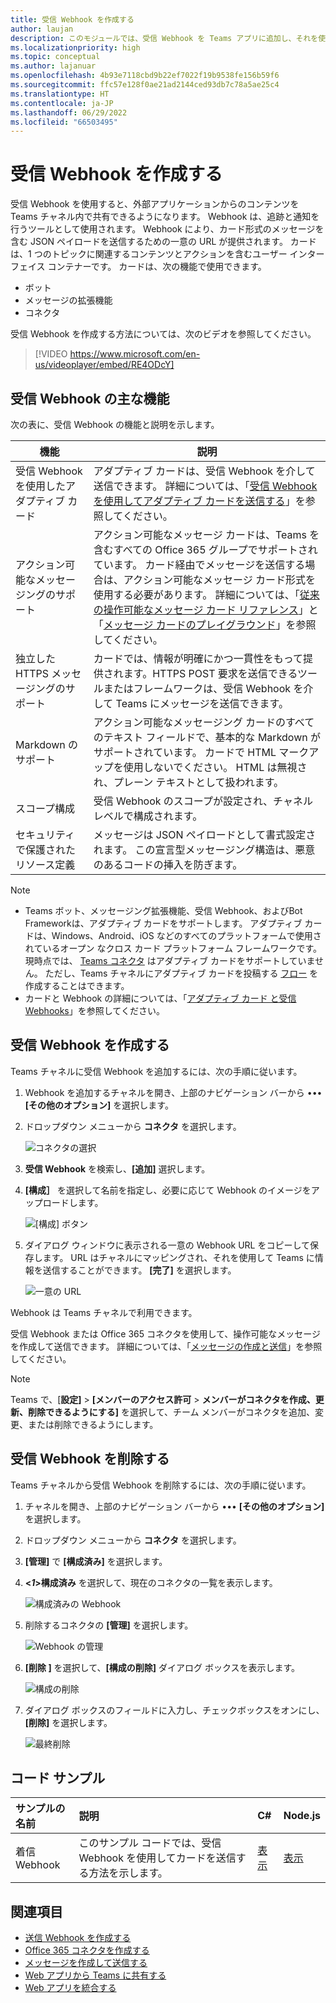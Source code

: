 ```yaml
---
title: 受信 Webhook を作成する
author: laujan
description: このモジュールでは、受信 Webhook を Teams アプリに追加し、それを使用して外部要求を Teams に投稿する方法について説明します
ms.localizationpriority: high
ms.topic: conceptual
ms.author: lajanuar
ms.openlocfilehash: 4b93e7118cbd9b22ef7022f19b9538fe156b59f6
ms.sourcegitcommit: ffc57e128f0ae21ad2144ced93db7c78a5ae25c4
ms.translationtype: HT
ms.contentlocale: ja-JP
ms.lasthandoff: 06/29/2022
ms.locfileid: "66503495"
---
```

# <a name="create-incoming-webhooks"></a>受信 Webhook を作成する

受信 Webhook を使用すると、外部アプリケーションからのコンテンツを Teams チャネル内で共有できるようになります。 Webhook は、追跡と通知を行うツールとして使用されます。 Webhook により、カード形式のメッセージを含む JSON ペイロードを送信するための一意の URL が提供されます。 カードは、1 つのトピックに関連するコンテンツとアクションを含むユーザー インターフェイス コンテナーです。 カードは、次の機能で使用できます。

* ボット
* メッセージの拡張機能
* コネクタ

受信 Webhook を作成する方法については、次のビデオを参照してください。
<br>
> [!VIDEO https://www.microsoft.com/en-us/videoplayer/embed/RE4ODcY]

## <a name="key-features-of-an-incoming-webhook"></a>受信 Webhook の主な機能

次の表に、受信 Webhook の機能と説明を示します。

| 機能 | 説明 |
| -------- | ----------- |
|受信 Webhook を使用したアダプティブ カード | アダプティブ カードは、受信 Webhook を介して送信できます。 詳細については、「[受信 Webhookを使用してアダプティブ カードを送信する](../../webhooks-and-connectors/how-to/connectors-using.md#send-adaptive-cards-using-an-incoming-webhook)」を参照してください。|
|アクション可能なメッセージングのサポート|アクション可能なメッセージ カードは、Teams を含むすべての Office 365 グループでサポートされています。 カード経由でメッセージを送信する場合は、アクション可能なメッセージ カード形式を使用する必要があります。 詳細については、「[従来の操作可能なメッセージ カード リファレンス](/outlook/actionable-messages/message-card-reference)」と「[メッセージ カードのプレイグラウンド](https://messagecardplayground.azurewebsites.net)」を参照してください。|
|独立した HTTPS メッセージングのサポート|カードでは、情報が明確にかつ一貫性をもって提供されます。HTTPS POST 要求を送信できるツールまたはフレームワークは、受信 Webhook を介して Teams にメッセージを送信できます。|
|Markdown のサポート|アクション可能なメッセージング カードのすべてのテキスト フィールドで、基本的な Markdown がサポートされています。 カードで HTML マークアップを使用しないでください。 HTML は無視され、プレーン テキストとして扱われます。|
|スコープ構成|受信 Webhook のスコープが設定され、チャネル レベルで構成されます。|
|セキュリティで保護されたリソース定義|メッセージは JSON ペイロードとして書式設定されます。 この宣言型メッセージング構造は、悪意のあるコードの挿入を防ぎます。|

<!--- TBD: A note should be short and eye-catching. No need to put a list item inside a Note or any admonition for that matter. Re-write the below list item.
--->

> [!NOTE]
>
> * Teams ボット、メッセージング拡張機能、受信 Webhook、およびBot Frameworkは、アダプティブ カードをサポートします。 アダプティブ カードは、Windows、Android、iOS などのすべてのプラットフォームで使用されているオープン なクロス カード プラットフォーム フレームワークです。 現時点では、 [Teams コネクタ](../../webhooks-and-connectors/how-to/connectors-creating.md) はアダプティブ カードをサポートしていません。 ただし、Teams チャネルにアダプティブ カードを投稿する [フロー](https://flow.microsoft.com/blog/microsoft-flow-in-microsoft-teams/) を作成することはできます。
> * カードと Webhook の詳細については、「[アダプティブ カード と受信 Webhooks](~/task-modules-and-cards/what-are-cards.md#adaptive-cards-and-incoming-webhooks)」を参照してください。

## <a name="create-an-incoming-webhook"></a>受信 Webhook を作成する

Teams チャネルに受信 Webhook を追加するには、次の手順に従います。

1. Webhook を追加するチャネルを開き、上部のナビゲーション バーから &#8226;&#8226;&#8226; **[その他のオプション]** を選択します。
1. ドロップダウン メニューから **コネクタ** を選択します。

    ![コネクタの選択](~/assets/images/connectors.png)

1. **受信 Webhook** を検索し、**[追加]** 選択します。
1. **[構成］** を選択して名前を指定し、必要に応じて Webhook のイメージをアップロードします。

    ![[構成] ボタン](~/assets/images/configure.png)

1. ダイアログ ウィンドウに表示される一意の Webhook URL をコピーして保存します。 URL はチャネルにマッピングされ、それを使用して Teams に情報を送信することができます。 **[完了]** を選択します。

    ![一意の URL](~/assets/images/url.png)

Webhook は Teams チャネルで利用できます。

受信 Webhook または Office 365 コネクタを使用して、操作可能なメッセージを作成して送信できます。 詳細については、「[メッセージの作成と送信](~/webhooks-and-connectors/how-to/connectors-using.md)」を参照してください。

> [!NOTE]
> Teams で、[**設定]** > **[メンバーのアクセス許可** > **メンバーがコネクタを作成、更新、削除できるようにする]** を選択して、チーム メンバーがコネクタを追加、変更、または削除できるようにします。

## <a name="remove-an-incoming-webhook"></a>受信 Webhook を削除する

Teams チャネルから受信 Webhook を削除するには、次の手順に従います。

1. チャネルを開き、上部のナビゲーション バーから &#8226;&#8226;&#8226; **[その他のオプション]** を選択します。
1. ドロップダウン メニューから **コネクタ** を選択します。
1. **[管理]** で **[構成済み]** を選択します。
1. **<*1*>構成済み** を選択して、現在のコネクタの一覧を表示します。

    ![構成済みの Webhook](~/assets/images/configured.png)

1. 削除するコネクタの **[管理]** を選択します。

    ![Webhook の管理](~/assets/images/manage.png)

1. **[削除 ]** を選択して、**[構成の削除]** ダイアログ ボックスを表示します。

    ![構成の削除](~/assets/images/removeconfiguration.png)

1. ダイアログ ボックスのフィールドに入力し、チェックボックスをオンにし、**[削除]** を選択します。

    ![最終削除](~/assets/images/finalremove.png)

## <a name="code-sample"></a>コード サンプル

| サンプルの名前           | 説明 | C#    | Node.js   |
|:---------------------|:--------------|:---------|:--------|
|着信 Webhook|このサンプル コードでは、受信 Webhook を使用してカードを送信する方法を示します。 |[表示](https://github.com/OfficeDev/Microsoft-Teams-Samples/tree/main/samples/incoming-webhook/csharp)|[表示](https://github.com/OfficeDev/Microsoft-Teams-Samples/tree/main/samples/incoming-webhook/nodejs) |

## <a name="see-also"></a>関連項目

* [送信 Webhook を作成する](~/webhooks-and-connectors/how-to/add-outgoing-webhook.md)
* [Office 365 コネクタを作成する](~/webhooks-and-connectors/how-to/connectors-creating.md)
* [メッセージを作成して送信する](~/webhooks-and-connectors/how-to/connectors-using.md)
* [Web アプリから Teams に共有する](~/concepts/build-and-test/share-to-teams-from-web-apps.md)
* [Web アプリを統合する](~/samples/integrate-web-apps-overview.md)
